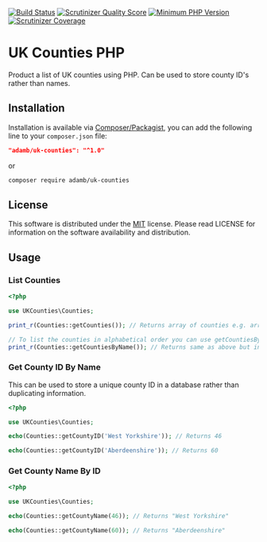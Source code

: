 [![Build Status](https://api.travis-ci.org/AdamB7586/UK_Counties.png)](https://api.travis-ci.org/AdamB7586/UK_Counties)
[![Scrutinizer Quality Score](https://scrutinizer-ci.com/g/AdamB7586/UK_Counties/badges/quality-score.png?b=master)](https://scrutinizer-ci.com/g/AdamB7586/UK_Counties/)
[![Minimum PHP Version](https://img.shields.io/badge/php-%3E%3D%205.3-8892BF.svg?style=flat-circle)](https://php.net/)
[![Scrutinizer Coverage](https://scrutinizer-ci.com/g/AdamB7586/UK_Counties/badges/coverage.png?b=master)](https://scrutinizer-ci.com/g/AdamB7586/UK_Counties/)

# UK Counties PHP

Product a list of UK counties using PHP. Can be used to store county ID's rather than names.

## Installation

Installation is available via [Composer/Packagist](https://packagist.org/packages/adamb/database), you can add the following line to your `composer.json` file:

```json
"adamb/uk-counties": "^1.0"
```

or

```sh
composer require adamb/uk-counties
```

## License

This software is distributed under the [MIT](https://github.com/AdamB7586/pdo-dbal/blob/master/LICENSE) license. Please read LICENSE for information on the
software availability and distribution.

## Usage

### List Counties
```php
<?php

use UKCounties\Counties;

print_r(Counties::getCounties()); // Returns array of counties e.g. array(1 => 'Bedfordshire', 2 => 'Berkshire', 3 => 'Bristol', etc, etc, etc)

// To list the counties in alphabetical order you can use getCountiesByName() instead of getCounties()
print_r(Counties::getCountiesByName()); // Returns same as above but in alphabetical order

```

### Get County ID By Name
This can be used to store a unique county ID in a database rather than duplicating information.
```php
<?php

use UKCounties\Counties;

echo(Counties::getCountyID('West Yorkshire')); // Returns 46

echo(Counties::getCountyID('Aberdeenshire')); // Returns 60

```

### Get County Name By ID
```php
<?php

use UKCounties\Counties;

echo(Counties::getCountyName(46)); // Returns "West Yorkshire"

echo(Counties::getCountyName(60)); // Returns "Aberdeenshire"

```